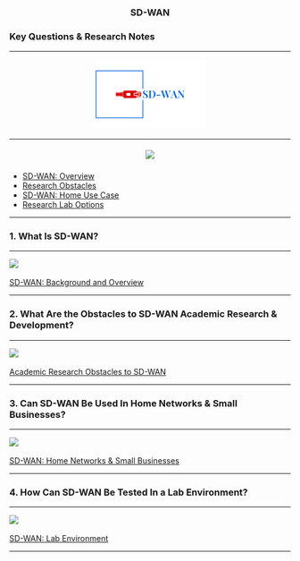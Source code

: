 ### <p align="center"> **SD-WAN**
### Key Questions & Research Notes
 </p> 

---
<p align="center">
    <img src="Logo.png" width=200px>
</p>

---
<!-- 
### <p align="center"> **Table of Contents** 
 </p>  -->

#### <p align="center"> <img src="https://img.shields.io/badge/Table%20of%20Contents-List-blue" width=200px>
 </p>


- [SD-WAN: Overview](#1-what-is-sd-wan)
- [Research Obstacles](#2-what-are-the-obstacles-to-sd-wan-academic-research--development)
- [SD-WAN: Home Use Case](#3-can-sd-wan-be-used-in-home-networks--small-businesses)
- [Research Lab Options](#4-how-can-sd-wan-be-tested-in-a-lab-environment)

---

### 1. What Is SD-WAN?
---
![](https://img.shields.io/badge/SD--WAN-Definition-blue)
<p>
<a href="SD-WAN Overview/">
SD-WAN: Background and Overview</a>
</p>

---
### 2. What Are the Obstacles to SD-WAN Academic Research & Development?
---
![](https://img.shields.io/badge/Obstacles-SD--WAN%20Research-red)

<p>
<a href="SD-WAN-Research-Notes/">
Academic Research Obstacles to SD-WAN</a>

</p>

---

### 3. Can SD-WAN Be Used In Home Networks & Small Businesses?
---
![](https://img.shields.io/badge/SD--WAN-Home%20Networks-green)


<a href="SD-WAN Home Use-Cases/">
SD-WAN: Home Networks & Small Businesses</a>


---

### 4. How Can SD-WAN Be Tested In a Lab Environment?

---
![](https://img.shields.io/badge/SD--WAN-Lab%20Environment-yellow)
<p>
<a href="Research Methodology & Lab">
SD-WAN: Lab Environment</a>
</p>

---




